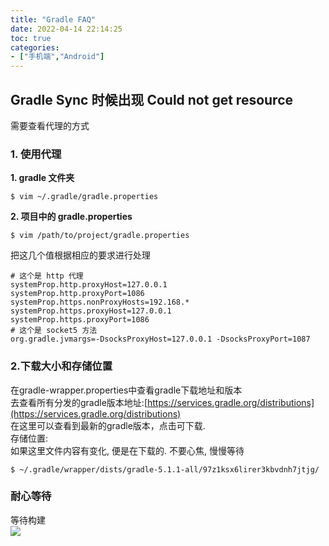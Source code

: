 ```yaml
---
title: "Gradle FAQ"
date: 2022-04-14 22:14:25
toc: true
categories:
- ["手机端","Android"]
---
```


## Gradle Sync 时候出现 Could not get resource
需要查看代理的方式


### 1. 使用代理
**1. gradle 文件夹**
```
$ vim ~/.gradle/gradle.properties
```
**2. 项目中的 gradle.properties**
```
$ vim /path/to/project/gradle.properties
```
把这几个值根据相应的要求进行处理
```
# 这个是 http 代理
systemProp.http.proxyHost=127.0.0.1
systemProp.http.proxyPort=1086
systemProp.https.nonProxyHosts=192.168.*
systemProp.https.proxyHost=127.0.0.1
systemProp.https.proxyPort=1086
# 这个是 socket5 方法
org.gradle.jvmargs=-DsocksProxyHost=127.0.0.1 -DsocksProxyPort=1087
```

### 2.下载大小和存储位置
在gradle-wrapper.properties中查看gradle下载地址和版本<br />去查看所有分发的gradle版本地址:[https://services.gradle.org/distributions](https://services.gradle.org/distributions)<br />在这里可以查看到最新的gradle版本，点击可下载.<br />存储位置:<br />如果这里文件内容有变化, 便是在下载的. 不要心焦, 慢慢等待
```
$ ~/.gradle/wrapper/dists/gradle-5.1.1-all/97z1ksx6lirer3kbvdnh7jtjg/
```

### 耐心等待
等待构建<br />![](https://file.wulicode.com/yuque/202208/04/15/3520ESKoJufx.png?x-oss-process=image/resize,h_204)

